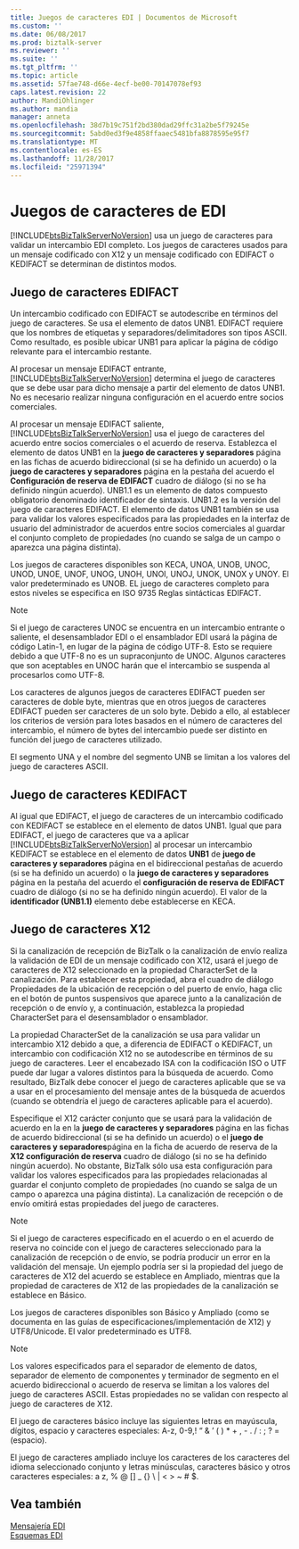 ```yaml
---
title: Juegos de caracteres EDI | Documentos de Microsoft
ms.custom: ''
ms.date: 06/08/2017
ms.prod: biztalk-server
ms.reviewer: ''
ms.suite: ''
ms.tgt_pltfrm: ''
ms.topic: article
ms.assetid: 57fae748-d66e-4ecf-be00-70147078ef93
caps.latest.revision: 22
author: MandiOhlinger
ms.author: mandia
manager: anneta
ms.openlocfilehash: 38d7b19c751f2bd380dad29ffc31a2be5f79245e
ms.sourcegitcommit: 5abd0ed3f9e4858ffaaec5481bfa8878595e95f7
ms.translationtype: MT
ms.contentlocale: es-ES
ms.lasthandoff: 11/28/2017
ms.locfileid: "25971394"
---
```

# <a name="edi-character-sets"></a>Juegos de caracteres de EDI
[!INCLUDE[btsBizTalkServerNoVersion](../includes/btsbiztalkservernoversion-md.md)] usa un juego de caracteres para validar un intercambio EDI completo. Los juegos de caracteres usados para un mensaje codificado con X12 y un mensaje codificado con EDIFACT o KEDIFACT se determinan de distintos modos.  
  
## <a name="edifact-character-set"></a>Juego de caracteres EDIFACT  
 Un intercambio codificado con EDIFACT se autodescribe en términos del juego de caracteres. Se usa el elemento de datos UNB1. EDIFACT requiere que los nombres de etiquetas y separadores/delimitadores son tipos ASCII. Como resultado, es posible ubicar UNB1 para aplicar la página de código relevante para el intercambio restante.  
  
 Al procesar un mensaje EDIFACT entrante, [!INCLUDE[btsBizTalkServerNoVersion](../includes/btsbiztalkservernoversion-md.md)] determina el juego de caracteres que se debe usar para dicho mensaje a partir del elemento de datos UNB1. No es necesario realizar ninguna configuración en el acuerdo entre socios comerciales.  
  
 Al procesar un mensaje EDIFACT saliente, [!INCLUDE[btsBizTalkServerNoVersion](../includes/btsbiztalkservernoversion-md.md)] usa el juego de caracteres del acuerdo entre socios comerciales o el acuerdo de reserva. Establezca el elemento de datos UNB1 en la **juego de caracteres y separadores** página en las fichas de acuerdo bidireccional (si se ha definido un acuerdo) o la **juego de caracteres y separadores** página en la pestaña del acuerdo el **Configuración de reserva de EDIFACT** cuadro de diálogo (si no se ha definido ningún acuerdo). UNB1.1 es un elemento de datos compuesto obligatorio denominado identificador de sintaxis. UNB1.2 es la versión del juego de caracteres EDIFACT. El elemento de datos UNB1 también se usa para validar los valores especificados para las propiedades en la interfaz de usuario del administrador de acuerdos entre socios comerciales al guardar el conjunto completo de propiedades (no cuando se salga de un campo o aparezca una página distinta).  
  
 Los juegos de caracteres disponibles son KECA, UNOA, UNOB, UNOC, UNOD, UNOE, UNOF, UNOG, UNOH, UNOI, UNOJ, UNOK, UNOX y UNOY. El valor predeterminado es UNOB. EL juego de caracteres completo para estos niveles se especifica en ISO 9735 Reglas sintácticas EDIFACT.  
  
> [!NOTE]
>  Si el juego de caracteres UNOC se encuentra en un intercambio entrante o saliente, el desensamblador EDI o el ensamblador EDI usará la página de código Latin-1, en lugar de la página de código UTF-8. Esto se requiere debido a que UTF-8 no es un supraconjunto de UNOC. Algunos caracteres que son aceptables en UNOC harán que el intercambio se suspenda al procesarlos como UTF-8.  
  
 Los caracteres de algunos juegos de caracteres EDIFACT pueden ser caracteres de doble byte, mientras que en otros juegos de caracteres EDIFACT pueden ser caracteres de un solo byte. Debido a ello, al establecer los criterios de versión para lotes basados en el número de caracteres del intercambio, el número de bytes del intercambio puede ser distinto en función del juego de caracteres utilizado.  
  
 El segmento UNA y el nombre del segmento UNB se limitan a los valores del juego de caracteres ASCII.  
  
## <a name="kedifact-character-set"></a>Juego de caracteres KEDIFACT  
 Al igual que EDIFACT, el juego de caracteres de un intercambio codificado con KEDIFACT se establece en el elemento de datos UNB1. Igual que para EDIFACT, el juego de caracteres que va a aplicar [!INCLUDE[btsBizTalkServerNoVersion](../includes/btsbiztalkservernoversion-md.md)] al procesar un intercambio KEDIFACT se establece en el elemento de datos **UNB1** de **juego de caracteres y separadores** página en el bidireccional pestañas de acuerdo (si se ha definido un acuerdo) o la **juego de caracteres y separadores** página en la pestaña del acuerdo el **configuración de reserva de EDIFACT** cuadro de diálogo (si no se ha definido ningún acuerdo). El valor de la **identificador (UNB1.1)** elemento debe establecerse en KECA.  
  
## <a name="x12-character-set"></a>Juego de caracteres X12  
 Si la canalización de recepción de BizTalk o la canalización de envío realiza la validación de EDI de un mensaje codificado con X12, usará el juego de caracteres de X12 seleccionado en la propiedad CharacterSet de la canalización. Para establecer esta propiedad, abra el cuadro de diálogo Propiedades de la ubicación de recepción o del puerto de envío, haga clic en el botón de puntos suspensivos que aparece junto a la canalización de recepción o de envío y, a continuación, establezca la propiedad CharacterSet para el desensamblador o ensamblador.  
  
 La propiedad CharacterSet de la canalización se usa para validar un intercambio X12 debido a que, a diferencia de EDIFACT o KEDIFACT, un intercambio con codificación X12 no se autodescribe en términos de su juego de caracteres. Leer el encabezado ISA con la codificación ISO o UTF puede dar lugar a valores distintos para la búsqueda de acuerdo. Como resultado, BizTalk debe conocer el juego de caracteres aplicable que se va a usar en el procesamiento del mensaje antes de la búsqueda de acuerdos (cuando se obtendría el juego de caracteres aplicable para el acuerdo).  
  
 Especifique el X12 carácter conjunto que se usará para la validación de acuerdo en la en la **juego de caracteres y separadores** página en las fichas de acuerdo bidireccional (si se ha definido un acuerdo) o el **juego de caracteres y separadores**página en la ficha de acuerdo de reserva de la **X12 configuración de reserva** cuadro de diálogo (si no se ha definido ningún acuerdo). No obstante, BizTalk sólo usa esta configuración para validar los valores especificados para las propiedades relacionadas al guardar el conjunto completo de propiedades (no cuando se salga de un campo o aparezca una página distinta). La canalización de recepción o de envío omitirá estas propiedades del juego de caracteres.  
  
> [!NOTE]
>  Si el juego de caracteres especificado en el acuerdo o en el acuerdo de reserva no coincide con el juego de caracteres seleccionado para la canalización de recepción o de envío, se podría producir un error en la validación del mensaje. Un ejemplo podría ser si la propiedad del juego de caracteres de X12 del acuerdo se establece en Ampliado, mientras que la propiedad de caracteres de X12 de las propiedades de la canalización se establece en Básico.  
  
 Los juegos de caracteres disponibles son Básico y Ampliado (como se documenta en las guías de especificaciones/implementación de X12) y UTF8/Unicode. El valor predeterminado es UTF8.  
  
> [!NOTE]
>  Los valores especificados para el separador de elemento de datos, separador de elemento de componentes y terminador de segmento en el acuerdo bidireccional o acuerdo de reserva se limitan a los valores del juego de caracteres ASCII. Estas propiedades no se validan con respecto al juego de caracteres de X12.  
  
 El juego de caracteres básico incluye las siguientes letras en mayúscula, dígitos, espacio y caracteres especiales: A-z, 0-9,! “ & ’ ( ) * + , - . / : ; ? = (espacio).  
  
 El juego de caracteres ampliado incluye los caracteres de los caracteres del idioma seleccionado conjunto y letras minúsculas, caracteres básico y otros caracteres especiales: a z, % @ [] _ {} \ &#124; \< \> ~ # $.  
  
## <a name="see-also"></a>Vea también  
 [Mensajería EDI](../core/edi-messaging.md)   
 [Esquemas EDI](../core/edi-schemas.md)